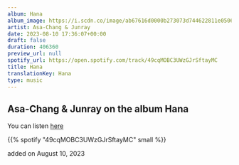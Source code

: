 ```yaml
---
album: Hana
album_image: https://i.scdn.co/image/ab67616d0000b273073d744622811e05061b05ef
artist: Asa-Chang & Junray
date: 2023-08-10 17:36:07+00:00
draft: false
duration: 406360
preview_url: null
spotify_url: https://open.spotify.com/track/49cqMOBC3UWzGJrSftayMC
title: Hana
translationKey: Hana
type: music
---
```


## Asa-Chang & Junray on the album Hana

You can listen [here](https://open.spotify.com/track/49cqMOBC3UWzGJrSftayMC)

{{% spotify "49cqMOBC3UWzGJrSftayMC" small %}}

added on August 10, 2023